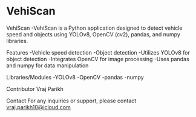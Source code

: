 # VehiScan
VehiScan -VehiScan is a Python application designed to detect vehicle speed and objects using YOLOv8, OpenCV (cv2), pandas, and numpy libraries.

Features -Vehicle speed detection -Object detection -Utilizes YOLOv8 for object detection -Integrates OpenCV for image processing -Uses pandas and numpy for data manipulation

Libraries/Modules -YOLOv8 -OpenCV -pandas -numpy

Contributor Vraj Parikh

Contact For any inquiries or support, please contact vraj.parikh10@icloud.com
